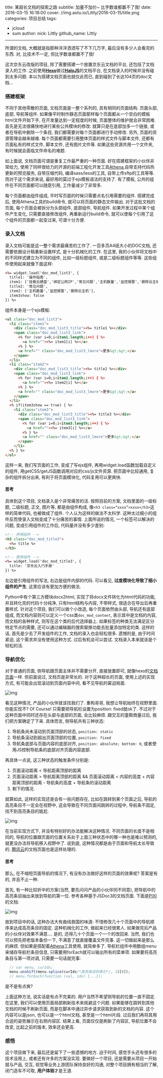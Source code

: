 title: 某超长文档的探索之路
subtitle: 加量不加价~ 比字数谁都赢不了我!
date: 2016-03-15 16:18:00
cover: //img.aotu.io/Littly/2016-03-15/title.png
categories: 项目总结
tags: 
 - jcloud
 - sum
author:
  nick: Littly
  github_name: Littly
---

所谓的文档, 大概就是指那种洋洋洒洒写了不下几万字, 最后没有多少人会看完的东西. 对, 比技术不一定, 但比字数谁都赢不了我! 

<!-- more -->

这次京东云改版的项目, 除了需要搭建一个放置京东云文档的平台, 还包括了文档录入的工作. 之前使用[**Hexo**](http://hexo.io)做过[**HaloJS**](http://aotu.io/halojs/)的文档平台, 在文档录入的时候并没有碰到太多问题. 本以为搭建文档页面也就仅此而已, 直到碰到了长达104页的doc文档...


### 搭建框架

不同于其他零散的页面, 文档页面是一整个系列的, 具有相同的页面结构. 页面头部, 底部, 导航等组件. 如果像平时制作静态页面那样每个页面都从一个空白的模板html文件开始下手, 在开发量达到一定程度的时候, 页面整体的维护就会非常困难. 首先是无法很痛快地进行某些公共模块的修改: 就算只是在底部加多一个链接, 或者在导航中删除一个条目, 我们都需要对每个页面都进行手动修改. 另外, 页面的资源管理会越来越难. 每个页面都需要引用整体页面的样式文件与脚本文件, 还都有页面私有的样式文件, 脚本文件, 还有图片文件等. 如果这些资源共用一个文件夹, 有时候就会面临文件命名的难题. 

如上面说, 文档页面可谓是重复工作最严重的一种页面. 好在搭建框架的小伙伴非常给力, 使用了同样很给力的开源的前端工程化开发工具[Athena](https://github.com/o2team/athena),自带支持代码热更新的预览服务, 自带压缩代码, 编译sass/less的工具, 自带上传sftp的工具等等. 而对于这个需求来说, 最好用的莫过于ejs模板语法的支持了. 有了模板, 公共的组件在不同页面都可以随意引用, 工作量减少了非常多. 

每个页面都由组件组成, 平时写页面的时候只需要点名引用需要的组件. 搭建完成后, 使用Athena工具的build命令, 就可以将页面的静态文件输出. 对于这批文档的页面, 每个页面会被拆分为头部组件, 底部组件, 导航组件. 如果开发过程中某个组件产生变化, 只需要直接修改组件, 再重新运行build命令, 就可以使每个引用了这个组件的页面都一起变过来, 可谓十分方便.

### 录入文档
录入文档可能是这一整个需求最痛苦的工作了. 一百多页A4纸大小的DOC文档, 还需要依据设计稿重新设置样式, 是十分机械化的工作. 在这里, 我的小伙伴将文档中的不同样式建立为不同的组件, 比如一级标题组件, 或是二级标题组件等等. 这些组件使用起来就像下面这样:

```html
<%= widget.load('doc_mod_list3', {
  title1: '操作指南',
  item1: ['挂载云硬盘','绑定公网IP','常见问题','主机数量','监控报警','删除云主机','绑定监控报警','重置密码','制作镜像'],
  title2: '常见问题',
  item2: ['主机数量','监控报警','删除云主机'],
  item3show: false
}) %>
```

组件本身是一个ejs模板:

```html
<ul class="doc_mod_list3">
  <li class="item1">
    <div class="doc_mod_list3_title"><%= title1 %></div>
    <span class="doc_mod_list3_link">
      <% for (var i=0;i<item1.length;i++) { %>
        <a href=""><%= item1[i] %></a>
      <% } %>
      <a href="" class="doc_mod_list3_lmore">更多&gt;&gt;</a>
    </span>
  </li>
  <li class="item2">
    <div class="doc_mod_list3_title"><%= title2 %></div>
    <span class="doc_mod_list3_link">
      <% for (var i=0;i<item2.length;i++) { %>
        <a href=""><%= item2[i] %></a>
      <% } %>
      <a href="" class="doc_mod_list3_lmore">更多&gt;&gt;</a>
    </span>
  </li>
  <% if(item3show == true) { %>
    <li class="item3">
      <div class="doc_mod_list3_title"><%= title3 %></div>
      <span class="doc_mod_list3_link">
        <% for (var i=0;i<item3.length;i++) { %>
          <a href=""><%= item3[i] %></a>
        <% } %>
        <a href="" class="doc_mod_list3_lmore">更多&gt;&gt;</a>
      </span>
    </li>
  <% } %>
</ul>
```

这样一来, 我们写页面的工作, 变成了写ejs组件, 再用widget.load函数加载自定义的组件, 用getCSS/getJS函数调用对应的css/js文件资源. 把页面中比较通用, 复杂的组件拆分出来, 有利于将页面模块化, 代码复用可以更爽快.

#### 思考
具体到这个项目, 文档录入是个非常痛苦的活. 按照目前的方案, 文档里面的一级标题, 二级标题, 正文, 图片等, 都是由组件构成, 像`<h3 class=“xxxx”>xxxx</h3>`这样的简单代码, 也被做成了组件. 个人认为这样的做法不太科学. 这种太过细小的组件反而使录入文档变成了十分痛苦的事情. 上面所说的情况, 一个标签可以解决的问题, 变成引用组件的工作后, 代码量并没有多少差别:

```html
<!-- 声明组件 -->
<h3 class="doc_mod_title3">
  <%= title %>
</h3>

<!-- 使用组件 -->
<%= widget.load('doc_mod_title3', {
  title: '京东云入门手册'
}) %>
```

左边是引用组件的写法, 右边是组件内部的代码. 可以看见, **过度模块化导致了细小组件的产生**. 这里应该有更加方便的做法. 

Python中有个第三方模块docx2html, 实现了将docx文件转化为html代码的功能, 并且转化完的代码十分纯净, 只有html结构与内容, 不带样式, 很适合在导出后再重置样式. 针对这个项目, 我们可以做个小改造, 每个页面依然由头部, 导航还有底部组成, 而文档内容则可以定义一个css类`doc_mod_content`, 表示其中是文档的内容, 而文档的各种样式, 则写在这个类的后代选择器上. 如果标签的种类无法满足区分特定节点的需要, 还可以通过编辑器的搜索替换功能去批量添加特定的类. 这样的话, 首先是少去了开发组件的工作, 文档的录入也会轻松很多. 遗憾的是, 由于时间紧迫, 这个需求并没有使用这种方式. 过后有机会可以尝试. 文档录入本来就该是个轻松的活. 

### 导航优化
对于普通的页面, 侧导航跟页面主体并不需要分开, 直接放置即可, 就像hexo的[文档页面](https://hexo.io/api/)一样. 但前面说过, 文档页是非常长的. 对于这种超长的页面, 使用上述的实现方式, 有可能会出现滚动到页面内容中间, 看不见导航的窘迫局面. 

![img](//img.aotu.io/Littly/2016-03-15/hexo.png)

看见这种情况, 产品的小伙伴就该找我们了. 重构哥哥, 我想让导航始终在视野里面. 你能实现不?
Of Course! 只需要把导航栏设置为position: fixed就ok了. 不过对于这种页面中同时还存在头部与底部的页面, 会比较麻烦. 跟交互的童鞋商量过后, 我们把方案确定了下来. 具体而言, 侧导航共有三种状态:

1. 导航条尚未滚动到页面顶部的状态, `position: static`
2. 导航条滚动到超出页面顶部的位置, `position: fixed`
3. 导航条底部与页面内容的底部对齐, `position: absolute; bottom: 0`,  或者使用JS控制导航条的底部对齐页面内容底部. 

再具体一点说, 这三种状态的触发条件分别是:
1. 页面滚动距离 < 导航距离顶部的距离
2. 页面滚动距离 > 导航距离顶部的距离 && 页面滚动距离 < 内容的高度 + 内容距离顶部的距离 - 导航条的高度 + 导航条的滚动距离
3. 剩下的情况. 

就算如此, 这样的实现还是会有一些问题存在, 比如在跳转到某个页面之后, 导航的高亮条目不一定会在视野中, 这会导致在不同页面间跳转的过程中, 导航条不固定, 找不到高亮条目的尴尬. 

![img](//img.aotu.io/Littly/2016-03-15/out_of_view.png)


在当前实现方式下, 并没有特别好的办法能解决这种情况. 不同页面的长度不是相同的, 导航的位置跟页面的位置关系处于上面三种状态中的哪一种也是难以预测的, 就更没办法将导航移入视野中了. 说到底, 这种情况都是由于页面和导航太长导致的. [腾讯云](http://www.qcloud.com/product/cvm.html)的文档页面也是这样处理的. 


#### 思考

那么, 在不缩短页面导航的情况下, 有没有办法做好这样的页面的效果呢? 答案是有的, 并且不止一种. 

首先, 有一种比较折中的方案(当然, 要先问问产品的小伙伴同不同意), 把导航中的高亮条目抽出来放到导航的第一位. 参考各种基于JSDoc3的文档页面. 下面是[PIXI](http://pixijs.github.io/docs/)的文档: 

![img](//img.aotu.io/Littly/2016-03-15/pixi.png)


放到项目中的话, 这种办法大有曲线救国的味道: 不惜修改几十个页面中的导航顺序来达成高亮条目的固定. 这种机械化的工作, 做起来已经很累人. 如果做完后产品的小伙伴对效果不满意…. 是的, 还得几十个页面一个一个的改回来. 当然, 我们也可以预先把老版本备份一下, 不满意了就直接覆盖文件完事. 这一切做起来是那么的麻烦. 但如果是搭配着[Athena](https://github.com/o2team/athena)工具使用, 就简单多了. 导航栏组件中用数组menu来储存导航栏条目信息, 只需要用forEach就可以输出所有的菜单项. 如果要将高亮条目与第一项对调, 只需要一句话就完事:

```js
  // var menu, curIdx;
  menu.unshift(menu.splice(curIdx/*高亮条目的索引*/, 1)[0]);
  // menu.forEach(function (val, idx) {...});
```

是不是有点爽?

上面这种方法, 说实话是有点不完美的. 用户当然不希望侧导航的位置一直不固定. 在这里, 我们可以使用页面局部刷新技术来规避这个问题. 如果能够在跳转到其他文档的时候不刷新页面, 而是在脚本中通过异步请求获取到新的文档的内容. 这个内容可以是json, 也可以是一个html文档, 甚至是一个html片段. 过后我们再将其用合适的姿势展示在右侧内容区. 结果上看, 页面仅仅是刷新了内容区, 导航位置不会改变, 比起之前的版本, 效率还会更高. 

### 感悟
这个项目做下来, 最后还是留下了一些遗憾的地方. 迫于时间, 感觉手头还有很多的技术没用上, 或者还有许多的方案没实现. 要做好一个项目, 还是需要从项目一开始就与产品, 交互, 视觉等业务上游团队保持良好的沟通, 对整个项目拥有相当的了解, 闭门造车不可取, **用户体验**才是王道. 